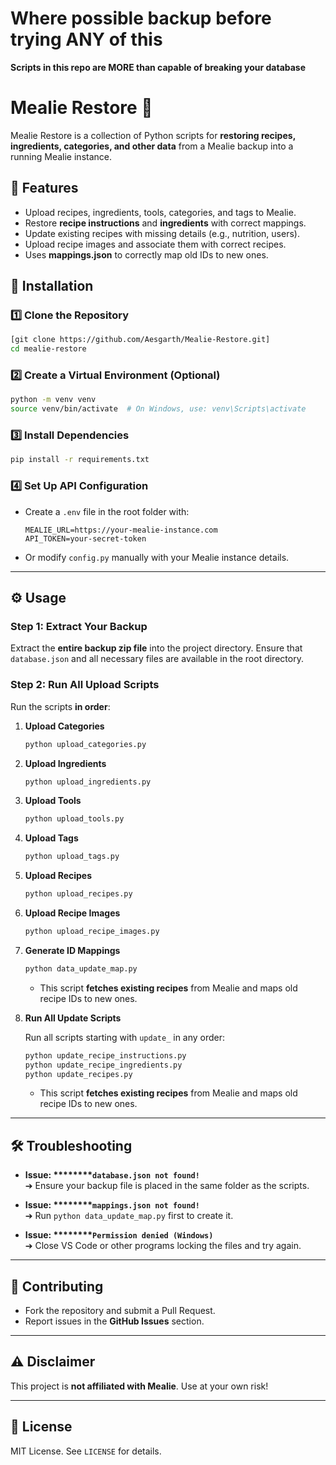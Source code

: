 # Where possible backup before trying ANY of this
**Scripts in this repo are MORE than capable of breaking your database**

# Mealie Restore 🥗

Mealie Restore is a collection of Python scripts for **restoring recipes, ingredients, categories, and other data** from a Mealie backup into a running Mealie instance.

## 📌 Features

- Upload recipes, ingredients, tools, categories, and tags to Mealie.
- Restore **recipe instructions** and **ingredients** with correct mappings.
- Update existing recipes with missing details (e.g., nutrition, users).
- Upload recipe images and associate them with correct recipes.
- Uses **mappings.json** to correctly map old IDs to new ones.

## 🚀 Installation

### 1️⃣ **Clone the Repository**

```sh
[git clone https://github.com/Aesgarth/Mealie-Restore.git]
cd mealie-restore
```

### 2️⃣ **Create a Virtual Environment (Optional)**

```sh
python -m venv venv
source venv/bin/activate  # On Windows, use: venv\Scripts\activate
```

### 3️⃣ **Install Dependencies**

```sh
pip install -r requirements.txt
```

### 4️⃣ **Set Up API Configuration**

- Create a `.env` file in the root folder with:
  ```
  MEALIE_URL=https://your-mealie-instance.com
  API_TOKEN=your-secret-token
  ```
- Or modify `config.py` manually with your Mealie instance details.

---

## ⚙️ **Usage**

### **Step 1: Extract Your Backup**

Extract the **entire backup zip file** into the project directory. Ensure that `database.json` and all necessary files are available in the root directory.



### **Step 2: Run All Upload Scripts**

Run the scripts **in order**:

1. **Upload Categories**

   ```sh
   python upload_categories.py
   ```

2. **Upload Ingredients**

   ```sh
   python upload_ingredients.py
   ```

3. **Upload Tools**

   ```sh
   python upload_tools.py
   ```

4. **Upload Tags**

   ```sh
   python upload_tags.py
   ```

5. **Upload Recipes**

   ```sh
   python upload_recipes.py
   ```

6. **Upload Recipe Images**

   ```sh
   python upload_recipe_images.py
   ```

7. **Generate ID Mappings**

   ```sh
   python data_update_map.py
   ```

   - This script **fetches existing recipes** from Mealie and maps old recipe IDs to new ones.

8. **Run All Update Scripts**

   Run all scripts starting with `update_` in any order:

   ```sh
   python update_recipe_instructions.py
   python update_recipe_ingredients.py
   python update_recipes.py
   ```

   - This script **fetches existing recipes** from Mealie and maps old recipe IDs to new ones.

---

## 🛠 **Troubleshooting**

- **Issue: \*\*\*\*****`database.json not found!`**\
  ➔ Ensure your backup file is placed in the same folder as the scripts.

- **Issue: \*\*\*\*****`mappings.json not found!`**\
  ➔ Run `python data_update_map.py` first to create it.

- **Issue: \*\*\*\*****`Permission denied (Windows)`**\
  ➔ Close VS Code or other programs locking the files and try again.

---

## 🤝 Contributing

- Fork the repository and submit a Pull Request.
- Report issues in the **GitHub Issues** section.

---

## ⚠️ Disclaimer

This project is **not affiliated with Mealie**. Use at your own risk!

---

## 🐝 License

MIT License. See `LICENSE` for details.

